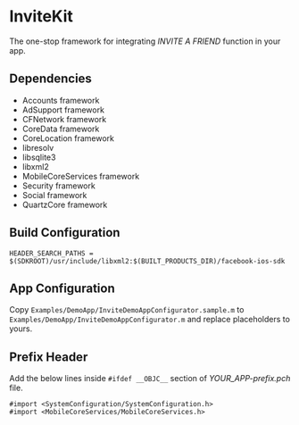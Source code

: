 # InviteKit

The one-stop framework for integrating *INVITE A FRIEND* function in your app.


## Dependencies

* Accounts framework
* AdSupport framework
* CFNetwork framework
* CoreData framework
* CoreLocation framework
* libresolv
* libsqlite3
* libxml2
* MobileCoreServices framework
* Security framework
* Social framework
* QuartzCore framework


## Build Configuration

    HEADER_SEARCH_PATHS = $(SDKROOT)/usr/include/libxml2:$(BUILT_PRODUCTS_DIR)/facebook-ios-sdk

## App Configuration

Copy `Examples/DemoApp/InviteDemoAppConfigurator.sample.m` to `Examples/DemoApp/InviteDemoAppConfigurator.m` and replace placeholders to yours.


## Prefix Header

Add the below lines inside `#ifdef __OBJC__` section of *YOUR_APP-prefix.pch* file.

    #import <SystemConfiguration/SystemConfiguration.h>
    #import <MobileCoreServices/MobileCoreServices.h>
